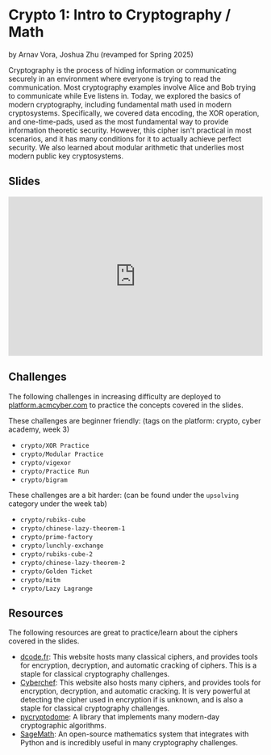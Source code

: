 # Crypto 1: Intro to Cryptography / Math

by Arnav Vora, Joshua Zhu (revamped for Spring 2025)

Cryptography is the process of hiding information or communicating securely in an environment where everyone is trying to read the communication. Most cryptography examples involve Alice and Bob trying to communicate while Eve listens in. Today, we explored the basics of modern cryptography, including fundamental math used in modern cryptosystems. Specifically, we covered data encoding, the XOR operation, and one-time-pads, used as the most fundamental way to provide information theoretic security. However, this cipher isn't practical in most scenarios, and it has many conditions for it to actually achieve perfect security. We also learned about modular arithmetic that underlies most modern public key cryptosystems.

## Slides

<iframe src="https://docs.google.com/presentation/d/e/2PACX-1vRyeM7SRl77hpox0XoBhFotXnjPUdWUeEc1pr92uuGOkzzGwbNTjvOFaCrOmUJA7v0DLdL_LUzQwjhl/pubembed?start=false&loop=false&delayms=3000" frameborder="0" width="100%" style="aspect-ratio: 16 / 10;" allowfullscreen="true" mozallowfullscreen="true" webkitallowfullscreen="true"></iframe>

## Challenges

The following challenges in increasing difficulty are deployed to [platform.acmcyber.com](https://platform.acmcyber.com) to practice the concepts covered in the slides.

These challenges are beginner friendly: (tags on the platform: crypto, cyber academy, week 3)

- `crypto/XOR Practice`
- `crypto/Modular Practice`
- `crypto/vigexor`
- `crypto/Practice Run`
- `crypto/bigram`

These challenges are a bit harder: (can be found under the `upsolving` category under the week tab)

- `crypto/rubiks-cube`
- `crypto/chinese-lazy-theorem-1`
- `crypto/prime-factory`
- `crypto/lunchly-exchange`
- `crypto/rubiks-cube-2`
- `crypto/chinese-lazy-theorem-2`
- `crypto/Golden Ticket`
- `crypto/mitm`
- `crypto/Lazy Lagrange`

## Resources

The following resources are great to practice/learn about the ciphers covered in the slides.

- [dcode.fr](https://www.dcode.fr/): This website hosts many classical ciphers, and provides tools for encryption, decryption, and automatic cracking of ciphers. This is a staple for classical cryptography challenges.
- [Cyberchef](https://gchq.github.io/CyberChef/): This website also hosts many ciphers, and provides tools for encryption, decryption, and automatic cracking. It is very powerful at detecting the cipher used in encryption if is unknown, and is also a staple for classical cryptography challenges.
- [pycryptodome](https://pypi.org/project/pycryptodome/): A library that implements many modern-day cryptographic algorithms.
- [SageMath](https://www.sagemath.org/): An open-source mathematics system that integrates with Python and is incredibly useful in many cryptography challenges.
